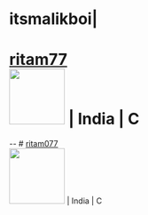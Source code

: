 # itsmalikboi|
# [ritam77](https://github.com/ritam77) <br> <img src="https://github.com/ritam77.png" width="100" height="100">   | India   | C
-- # [ritam077](https://github.com/ritam077) <br> <img src="https://github.com/ritam077.png" width="100" height="100">   | India   | C
